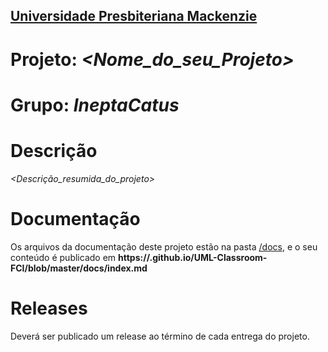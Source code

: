 <h2><a href= "https://www.mackenzie.br">Universidade Presbiteriana Mackenzie</a></h2>


# Projeto: *<Nome_do_seu_Projeto>*

# Grupo: *IneptaCatus*

# Descrição

*<Descrição_resumida_do_projeto>*

# Documentação

Os arquivos da documentação deste projeto estão na pasta [/docs](/docs), e o seu conteúdo é publicado em **https://<usuario>.github.io/UML-Classroom-FCI/blob/master/docs/index.md**


# Releases

Deverá ser publicado um release ao término de cada entrega do projeto.
